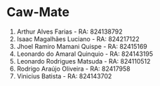 # Caw-Mate

1. Arthur Alves Farias - RA: 824138792
2. Isaac Magalhães Luciano - RA: 824217122
3. Jhoel Ramiro Mamani Quispe - RA: 82415169
4. Leonardo do Amaral Quinquio - RA: 824143195
5. Leonardo Rodrigues Matsuda - RA: 824110512
6. Rodrigo Araújo Oliveira - RA: 82417958
7. Vinicius Batista - RA: 824143702
